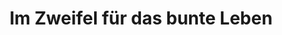 ---
layout: blog
category: blog
title: Im Zweifel für das bunte Leben
summary: 
image: imzweifel.png
tags: [Kiezleben, Kultur]
---